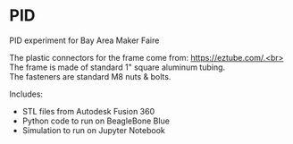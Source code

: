 # PID
PID experiment for Bay Area Maker Faire

The plastic connectors for the frame come from: https://eztube.com/.<br>
The frame is made of standard 1" square aluminum tubing.<br>
The fasteners are standard M8 nuts & bolts.<br>

Includes: 
- STL files from Autodesk Fusion 360
- Python code to run on BeagleBone Blue
- Simulation to run on Jupyter Notebook
